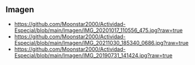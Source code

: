 ## Imagen

+ https://github.com/Moonstar2000/Actividad-Especial/blob/main/Imagen/IMG_20201017_110556_475.jpg?raw=true
+ https://github.com/Moonstar2000/Actividad-Especial/blob/main/Imagen/IMG_20211030_185340_0686.jpg?raw=true
+ https://github.com/Moonstar2000/Actividad-Especial/blob/main/Imagen/IMG_20190731_141424.jpg?raw=true
